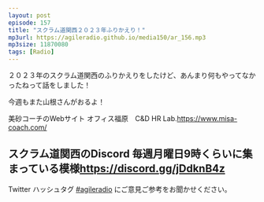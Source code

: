 ```yaml
---
layout: post
episode: 157
title: "スクラム道関西２０２３年ふりかえり！"
mp3url: https://agileradio.github.io/media150/ar_156.mp3
mp3size: 11870080
tags: [Radio]
---
```


２０２３年のスクラム道関西のふりかえりをしたけど、あんまり何もやってなかったねって話をしました！

今週もまた山根さんがおるよ！

美砂コーチのWebサイト オフィス福原　C&D HR Lab.<https://www.misa-coach.com/>


スクラム道関西のDiscord 毎週月曜日9時くらいに集まっている模様<https://discord.gg/jDdknB4z>
---

Twitter ハッシュタグ [#agileradio](https://twitter.com/intent/tweet?hashtags=agileradio) にご意見ご参考をお聞かせください。

